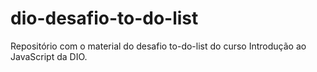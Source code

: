 # dio-desafio-to-do-list
Repositório com o material do desafio to-do-list do curso Introdução ao JavaScript da DIO.
